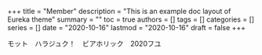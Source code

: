 +++
title = "Member"
description = "This is an example doc layout of Eureka theme"
summary = ""
toc = true
authors = []
tags = []
categories = []
series = []
date =  "2020-10-16"
lastmod = "2020-10-16"
draft = false
+++

モット　ハラジュク！　ビアホリック　2020フユ